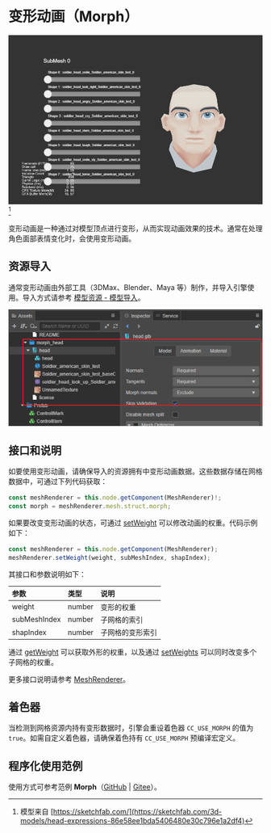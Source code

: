 # 变形动画（Morph）

![result](./morph/morph.gif)[^1]

变形动画是一种通过对模型顶点进行变形，从而实现动画效果的技术。通常在处理角色面部表情变化时，会使用变形动画。

## 资源导入

通常变形动画由外部工具（3DMax、Blender、Maya 等）制作，并导入引擎使用。导入方式请参考 [模型资源 - 模型导入](../asset/model/mesh.md#模型导入)。

![import](./morph/import.png)

## 接口和说明

如要使用变形动画，请确保导入的资源拥有中变形动画数据。这些数据存储在网格数据中，可通过下列代码获取：

```ts
const meshRenderer = this.node.getComponent(MeshRenderer)!;
const morph = meshRenderer.mesh.struct.morph;
```

如果要改变变形动画的状态，可通过 [setWeight](__APIDOC__/zh/class/MeshRenderer?id=setWeight) 可以修改动画的权重。代码示例如下：

```ts
const meshRenderer = this.node.getComponent(MeshRenderer);
meshRenderer.setWeight(weight, subMeshIndex, shapIndex);
```

其接口和参数说明如下：

| 参数 | 类型 | 说明 |
| :-- | :-- | :-- |
| weight | number | 变形的权重
| subMeshIndex | number | 子网格的索引 |
| shapIndex | number | 子网格的变形索引 |

通过 [getWeight](__APIDOC__/zh/class/MeshRenderer?id=getWeight) 可以获取外形的权重，以及通过 [setWeights](__APIDOC__/zh/class/MeshRenderer?id=setWeights) 可以同时改变多个子网格的权重。

更多接口说明请参考 [MeshRenderer](__APIDOC__/zh/class/MeshRenderer?id=setWeight)。

## 着色器

当检测到网格资源内持有变形数据时，引擎会重设着色器 `CC_USE_MORPH` 的值为 `true`。如需自定义着色器，请确保着色持有 `CC_USE_MORPH` 预编译宏定义。

## 程序化使用范例

使用方式可参考范例 **Morph**（[GitHub](https://github.com/cocos/cocos-test-projects/tree/v3.5/assets/cases/animation/morph) | [Gitee](https://gitee.com/mirrors_cocos-creator/test-cases-3d/tree/v3.5/assets/cases/animation/morph)）。

[^1]: 模型来自 [https://sketchfab.com/](https://sketchfab.com/3d-models/head-expressions-86e58ee1bda5406480e30c796e1a2df4)
